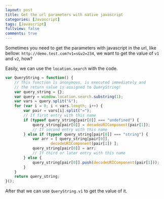 ```yaml
---
layout: post
title: Get the url parameters with native javascript
categories: [Javascript]
tags: [Javascript]
fullview: false
comments: true
---
```


Sometimes you need to get the parameters with javascript in the url, like bellow:
`http://demo.test.com?v1=s&v2=234`, we want to get the value of `v1` and `v2`, how?

Easily, we can use the `location.search` with the code.

```js
var QueryString = function() {
    // This function is anonymous, is executed immediately and
    // the return value is assigned to QueryString!
    var query_string = {};
    var query = window.location.search.substring(1);
    var vars = query.split("&");
    for (var i = 0; i < vars.length; i++) {
        var pair = vars[i].split("=");
        // If first entry with this name
        if (typeof query_string[pair[0]] === "undefined") {
            query_string[pair[0]] = decodeURIComponent(pair[1]);
            // If second entry with this name
        } else if (typeof query_string[pair[0]] === "string") {
            var arr = [ query_string[pair[0]],
                    decodeURIComponent(pair[1]) ];
            query_string[pair[0]] = arr;
            // If third or later entry with this name
        } else {
            query_string[pair[0]].push(decodeURIComponent(pair[1]));
        }
    }
    return query_string;
}();
```

After that we can use `QueryString.v1` to get the value of it.